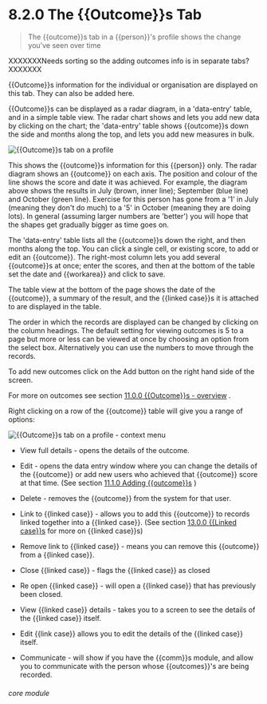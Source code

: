 # 8.2.0    The {{Outcome}}s Tab

> The {{outcome}}s tab in a {{person}}'s profile shows the change you've seen over time 

XXXXXXXNeeds sorting so the adding outcomes info is in separate tabs?XXXXXXX

{{Outcome}}s information for the individual or organisation are displayed on this tab. They can also be added here.

{{Outcome}}s can be displayed as a radar diagram, in a 'data-entry' table, and in a simple table view. The radar chart shows and lets you add new data by clicking on the chart; the 'data-entry' table shows {{outcome}}s down the side and months along the top, and lets you add new measures in bulk. 

![{{Outcome}}s tab on a profile](50a.png)

This shows the {{outcome}}s information for this {{person}} only. The radar diagram shows an {{outcome}} on each axis. The position and colour of the line shows the score and date it was achieved. For example, the diagram above shows the results in July (brown, inner line); September (blue line) and October (green line). Exercise for this person has gone from a '1' in July (meaning they don't do much) to a '5' in October (meaning they are doing lots). In general (assuming larger numbers are 'better') you will hope that the shapes get gradually bigger as time goes on.

The 'data-entry' table lists all the {{outcome}}s down the right, and then months along the top. You can click a single cell, or existing score, to add or edit an {{outcome}}. The right-most column lets you add several {{outcome}}s at once; enter the scores, and then at the bottom of the table set the date and {{workarea}} and click to save.

The table view at the bottom of the page shows the date of the {{outcome}}, a summary of the result, and the {{linked case}}s it is attached to are displayed in the table.

The order in which the records are displayed can be changed by clicking on the column headings. The default setting for viewing outcomes is 5 to a page but more or less can be viewed at once by choosing an option from the select box. Alternatively you can use the numbers to move through the records.

To add new outcomes click on the Add button on the right hand side of the screen.

For more on outcomes see section [11.0.0  {{Outcome}}s - overview](/help/index/p/11.0.0) .

Right clicking on a row of the {{outcome}} table will give you a range of options:

![{{Outcome}}s tab on a profile - context menu](50b.png)

  * View full details - opens the details of the outcome.
  * Edit - opens the data entry window where you can change the details of the {{outcome}} or add new users who achieved that {{outcome}} score at that time. (See section [11.1.0  Adding {{outcome}}s](/help/index/p/11.1.0) )
  * Delete - removes the {{outcome}} from the system for that user.
  * Link to {{linked case}} - allows you to add this {{outcome}} to records linked together into a {{linked case}}. (See section [13.0.0  {{Linked case}}s](/help/index/p/13.0.0) for more on {{linked case}}s)
  * Remove link to {{linked case}} - means you can remove this {{outcome}} from a {{linked case}}.
   * Close {{linked case}} - flags the {{linked case}} as closed
  * Re open {{linked case}} - will open a {{linked case}} that has previously been closed. 
 * View {{linked case}} details - takes you to a screen to see the details of the {{linked case}} itself.
 * Edit {{link case}} allows you to edit the details of the {{linked case}} itself.
 
 * Communicate - will show if you have the {{comm}}s module, and allow you to communicate with the person whose {{outcomes}}'s are being recorded.
 
###### core module

